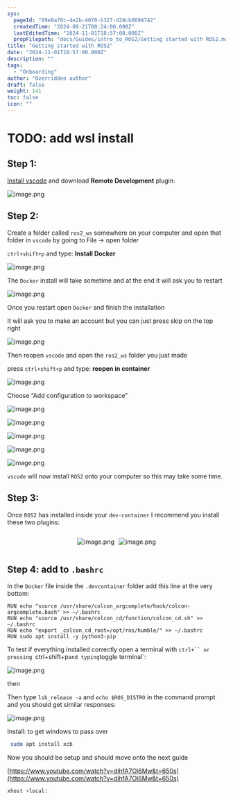 ```yaml
---
sys:
  pageId: "89e0a78c-4e2b-4070-b327-d28cb0694742"
  createdTime: "2024-08-21T00:24:00.000Z"
  lastEditedTime: "2024-11-01T18:57:00.000Z"
  propFilepath: "docs/Guides/intro_to_ROS2/Getting started with ROS2.md"
title: "Getting started with ROS2"
date: "2024-11-01T18:57:00.000Z"
description: ""
tags:
  - "Onboarding"
author: "Overridden author"
draft: false
weight: 141
toc: false
icon: ""
---
```


# TODO: add wsl install

## Step 1:

[Install vscode](https://code.visualstudio.com/download) and download **Remote Development** plugin:

![image.png](https://prod-files-secure.s3.us-west-2.amazonaws.com/d518164a-d88e-44d1-a4ee-3adb3bd8bce0/efb52993-1881-4a40-b95e-6f020334f022/image.png?X-Amz-Algorithm=AWS4-HMAC-SHA256&X-Amz-Content-Sha256=UNSIGNED-PAYLOAD&X-Amz-Credential=ASIAZI2LB4665WODBLUN%2F20250303%2Fus-west-2%2Fs3%2Faws4_request&X-Amz-Date=20250303T041113Z&X-Amz-Expires=3600&X-Amz-Security-Token=IQoJb3JpZ2luX2VjEJL%2F%2F%2F%2F%2F%2F%2F%2F%2F%2FwEaCXVzLXdlc3QtMiJHMEUCIQDiH4eAMsm4ONMiTrkXDhP9ddErU%2BGAY0vRET%2BP7kW%2B7QIgO9nDYvZ8k4TC2%2Fw6gI9sYHT7eSqhZVnWY7qmi%2BY38cIqiAQIy%2F%2F%2F%2F%2F%2F%2F%2F%2F%2F%2FARAAGgw2Mzc0MjMxODM4MDUiDH2xa%2FpgD40JkP6qfircA4C2MQVffQsbfZ7zfsKvxNAc9Ue85u%2FVC6EwwgZpQ7qvPA52nJzzdQaLXK01qsP2S8O1i7%2BZH8V2eWo6tYwjuv4dy0QpmxHhX0mrWFfR5FAsmSTBBAyXuxVNwoFCTrpFFJ5eQwZX7spHHhoUOUFTuXX%2BDHAT8NP%2FiBdLQzRSCJ00rIOxkYnawW%2Fr3bzoU%2B0Or4lKn7jnQRWn4xEQGNUPv2g9xoo4WFqKnbHDo2tjFK9a5tVFFt3Fm92FNwLpZJqI5XhQMPDT9tof6NpXU7169ZhrLad%2B2IiFqZqT1ApuhdCBMaAV%2BcCuJJnz2ipvzEH58dcKJNVz7sMxwdM5zWsvhhN%2FItsstuK7GLExfz%2FtHNT%2F2AbG9fOa18l337kZfNOAQhKGI8%2Fm0bt1IihsUV6Nh1UjS1AiFi7eS5GBjaEATuKGcbJ733q8suy%2FOahFWuduUZRWGkmnVdpCbBm1RkGifoaEYTqluxpbYNAloa48RlNt0mx8nNzvPg76TqnEvcfL2tI0PLDYSmgryGW4WDPpgI9xxyay13pIsyvUSaUrY%2FLAyD5SwZ1ca0Tlysff%2FFDkw%2BdxROBpdC9qfBjgqb8pfCo4rx04POQrfEPaBg3Jy8Dkb0p7Cec52L90j6EWMJOglL4GOqUB6JqLGdG8zg5ruuXYZrOcE3PdtHW9ql9wkz%2B0S6S0PKxWOyNpgfUt1WAeWCzsQE6sRrom0KTE4OkNEKwNDYsLtBRN1L4hnw7ErGQ3Apj4uq%2FcTfGLBxjaZXKXCuSibklU7z2%2Bw6QfwDRCGINgesxksMPCzOMCFECixa71BsrYgTqPaBW46BIYCZKq8lg31tSoon1vpX%2BdrDAmAE5QFUk2da6l%2Flaz&X-Amz-Signature=39298c1976b82cdf35174f86c58bf19c77770d5bb7b85867c821a301aaf63acd&X-Amz-SignedHeaders=host&x-id=GetObject)

## Step 2:

Create a folder called `ros2_ws` somewhere on your computer and open that folder in `vscode` by going to File → open folder 

`ctrl+shift+p` and type: **Install Docker**

![image.png](https://prod-files-secure.s3.us-west-2.amazonaws.com/d518164a-d88e-44d1-a4ee-3adb3bd8bce0/2269dc0e-1cd5-47ff-bceb-c04ad9b2eab0/image.png?X-Amz-Algorithm=AWS4-HMAC-SHA256&X-Amz-Content-Sha256=UNSIGNED-PAYLOAD&X-Amz-Credential=ASIAZI2LB4665WODBLUN%2F20250303%2Fus-west-2%2Fs3%2Faws4_request&X-Amz-Date=20250303T041113Z&X-Amz-Expires=3600&X-Amz-Security-Token=IQoJb3JpZ2luX2VjEJL%2F%2F%2F%2F%2F%2F%2F%2F%2F%2FwEaCXVzLXdlc3QtMiJHMEUCIQDiH4eAMsm4ONMiTrkXDhP9ddErU%2BGAY0vRET%2BP7kW%2B7QIgO9nDYvZ8k4TC2%2Fw6gI9sYHT7eSqhZVnWY7qmi%2BY38cIqiAQIy%2F%2F%2F%2F%2F%2F%2F%2F%2F%2F%2FARAAGgw2Mzc0MjMxODM4MDUiDH2xa%2FpgD40JkP6qfircA4C2MQVffQsbfZ7zfsKvxNAc9Ue85u%2FVC6EwwgZpQ7qvPA52nJzzdQaLXK01qsP2S8O1i7%2BZH8V2eWo6tYwjuv4dy0QpmxHhX0mrWFfR5FAsmSTBBAyXuxVNwoFCTrpFFJ5eQwZX7spHHhoUOUFTuXX%2BDHAT8NP%2FiBdLQzRSCJ00rIOxkYnawW%2Fr3bzoU%2B0Or4lKn7jnQRWn4xEQGNUPv2g9xoo4WFqKnbHDo2tjFK9a5tVFFt3Fm92FNwLpZJqI5XhQMPDT9tof6NpXU7169ZhrLad%2B2IiFqZqT1ApuhdCBMaAV%2BcCuJJnz2ipvzEH58dcKJNVz7sMxwdM5zWsvhhN%2FItsstuK7GLExfz%2FtHNT%2F2AbG9fOa18l337kZfNOAQhKGI8%2Fm0bt1IihsUV6Nh1UjS1AiFi7eS5GBjaEATuKGcbJ733q8suy%2FOahFWuduUZRWGkmnVdpCbBm1RkGifoaEYTqluxpbYNAloa48RlNt0mx8nNzvPg76TqnEvcfL2tI0PLDYSmgryGW4WDPpgI9xxyay13pIsyvUSaUrY%2FLAyD5SwZ1ca0Tlysff%2FFDkw%2BdxROBpdC9qfBjgqb8pfCo4rx04POQrfEPaBg3Jy8Dkb0p7Cec52L90j6EWMJOglL4GOqUB6JqLGdG8zg5ruuXYZrOcE3PdtHW9ql9wkz%2B0S6S0PKxWOyNpgfUt1WAeWCzsQE6sRrom0KTE4OkNEKwNDYsLtBRN1L4hnw7ErGQ3Apj4uq%2FcTfGLBxjaZXKXCuSibklU7z2%2Bw6QfwDRCGINgesxksMPCzOMCFECixa71BsrYgTqPaBW46BIYCZKq8lg31tSoon1vpX%2BdrDAmAE5QFUk2da6l%2Flaz&X-Amz-Signature=0d12101ced3c8b1a79975dae4643d2e524cdb8b9c0dfc61a64385b1c0271daca&X-Amz-SignedHeaders=host&x-id=GetObject)

The `Docker` install will take sometime and at the end it will ask you to restart

![image.png](https://prod-files-secure.s3.us-west-2.amazonaws.com/d518164a-d88e-44d1-a4ee-3adb3bd8bce0/ed233f78-be33-4b1f-b89c-9c346c0e961e/image.png?X-Amz-Algorithm=AWS4-HMAC-SHA256&X-Amz-Content-Sha256=UNSIGNED-PAYLOAD&X-Amz-Credential=ASIAZI2LB4665WODBLUN%2F20250303%2Fus-west-2%2Fs3%2Faws4_request&X-Amz-Date=20250303T041113Z&X-Amz-Expires=3600&X-Amz-Security-Token=IQoJb3JpZ2luX2VjEJL%2F%2F%2F%2F%2F%2F%2F%2F%2F%2FwEaCXVzLXdlc3QtMiJHMEUCIQDiH4eAMsm4ONMiTrkXDhP9ddErU%2BGAY0vRET%2BP7kW%2B7QIgO9nDYvZ8k4TC2%2Fw6gI9sYHT7eSqhZVnWY7qmi%2BY38cIqiAQIy%2F%2F%2F%2F%2F%2F%2F%2F%2F%2F%2FARAAGgw2Mzc0MjMxODM4MDUiDH2xa%2FpgD40JkP6qfircA4C2MQVffQsbfZ7zfsKvxNAc9Ue85u%2FVC6EwwgZpQ7qvPA52nJzzdQaLXK01qsP2S8O1i7%2BZH8V2eWo6tYwjuv4dy0QpmxHhX0mrWFfR5FAsmSTBBAyXuxVNwoFCTrpFFJ5eQwZX7spHHhoUOUFTuXX%2BDHAT8NP%2FiBdLQzRSCJ00rIOxkYnawW%2Fr3bzoU%2B0Or4lKn7jnQRWn4xEQGNUPv2g9xoo4WFqKnbHDo2tjFK9a5tVFFt3Fm92FNwLpZJqI5XhQMPDT9tof6NpXU7169ZhrLad%2B2IiFqZqT1ApuhdCBMaAV%2BcCuJJnz2ipvzEH58dcKJNVz7sMxwdM5zWsvhhN%2FItsstuK7GLExfz%2FtHNT%2F2AbG9fOa18l337kZfNOAQhKGI8%2Fm0bt1IihsUV6Nh1UjS1AiFi7eS5GBjaEATuKGcbJ733q8suy%2FOahFWuduUZRWGkmnVdpCbBm1RkGifoaEYTqluxpbYNAloa48RlNt0mx8nNzvPg76TqnEvcfL2tI0PLDYSmgryGW4WDPpgI9xxyay13pIsyvUSaUrY%2FLAyD5SwZ1ca0Tlysff%2FFDkw%2BdxROBpdC9qfBjgqb8pfCo4rx04POQrfEPaBg3Jy8Dkb0p7Cec52L90j6EWMJOglL4GOqUB6JqLGdG8zg5ruuXYZrOcE3PdtHW9ql9wkz%2B0S6S0PKxWOyNpgfUt1WAeWCzsQE6sRrom0KTE4OkNEKwNDYsLtBRN1L4hnw7ErGQ3Apj4uq%2FcTfGLBxjaZXKXCuSibklU7z2%2Bw6QfwDRCGINgesxksMPCzOMCFECixa71BsrYgTqPaBW46BIYCZKq8lg31tSoon1vpX%2BdrDAmAE5QFUk2da6l%2Flaz&X-Amz-Signature=37f9a2d059554ad3ce9d35b983950aeb5dcc37f990fbd4f6a55dbfb6117c8688&X-Amz-SignedHeaders=host&x-id=GetObject)

Once you restart open `Docker` and finish the installation

It will ask you to make an account but you can just press skip on the top right

![image.png](https://prod-files-secure.s3.us-west-2.amazonaws.com/d518164a-d88e-44d1-a4ee-3adb3bd8bce0/21010ad9-1659-4fd9-9f59-9932a09b2a3d/image.png?X-Amz-Algorithm=AWS4-HMAC-SHA256&X-Amz-Content-Sha256=UNSIGNED-PAYLOAD&X-Amz-Credential=ASIAZI2LB4665WODBLUN%2F20250303%2Fus-west-2%2Fs3%2Faws4_request&X-Amz-Date=20250303T041113Z&X-Amz-Expires=3600&X-Amz-Security-Token=IQoJb3JpZ2luX2VjEJL%2F%2F%2F%2F%2F%2F%2F%2F%2F%2FwEaCXVzLXdlc3QtMiJHMEUCIQDiH4eAMsm4ONMiTrkXDhP9ddErU%2BGAY0vRET%2BP7kW%2B7QIgO9nDYvZ8k4TC2%2Fw6gI9sYHT7eSqhZVnWY7qmi%2BY38cIqiAQIy%2F%2F%2F%2F%2F%2F%2F%2F%2F%2F%2FARAAGgw2Mzc0MjMxODM4MDUiDH2xa%2FpgD40JkP6qfircA4C2MQVffQsbfZ7zfsKvxNAc9Ue85u%2FVC6EwwgZpQ7qvPA52nJzzdQaLXK01qsP2S8O1i7%2BZH8V2eWo6tYwjuv4dy0QpmxHhX0mrWFfR5FAsmSTBBAyXuxVNwoFCTrpFFJ5eQwZX7spHHhoUOUFTuXX%2BDHAT8NP%2FiBdLQzRSCJ00rIOxkYnawW%2Fr3bzoU%2B0Or4lKn7jnQRWn4xEQGNUPv2g9xoo4WFqKnbHDo2tjFK9a5tVFFt3Fm92FNwLpZJqI5XhQMPDT9tof6NpXU7169ZhrLad%2B2IiFqZqT1ApuhdCBMaAV%2BcCuJJnz2ipvzEH58dcKJNVz7sMxwdM5zWsvhhN%2FItsstuK7GLExfz%2FtHNT%2F2AbG9fOa18l337kZfNOAQhKGI8%2Fm0bt1IihsUV6Nh1UjS1AiFi7eS5GBjaEATuKGcbJ733q8suy%2FOahFWuduUZRWGkmnVdpCbBm1RkGifoaEYTqluxpbYNAloa48RlNt0mx8nNzvPg76TqnEvcfL2tI0PLDYSmgryGW4WDPpgI9xxyay13pIsyvUSaUrY%2FLAyD5SwZ1ca0Tlysff%2FFDkw%2BdxROBpdC9qfBjgqb8pfCo4rx04POQrfEPaBg3Jy8Dkb0p7Cec52L90j6EWMJOglL4GOqUB6JqLGdG8zg5ruuXYZrOcE3PdtHW9ql9wkz%2B0S6S0PKxWOyNpgfUt1WAeWCzsQE6sRrom0KTE4OkNEKwNDYsLtBRN1L4hnw7ErGQ3Apj4uq%2FcTfGLBxjaZXKXCuSibklU7z2%2Bw6QfwDRCGINgesxksMPCzOMCFECixa71BsrYgTqPaBW46BIYCZKq8lg31tSoon1vpX%2BdrDAmAE5QFUk2da6l%2Flaz&X-Amz-Signature=3ecb0882a756445c8f604a26df5429d24713bfb4d1231a617beb2cd5941e7d24&X-Amz-SignedHeaders=host&x-id=GetObject)

Then reopen `vscode` and open the `ros2_ws` folder you just made

press `ctrl+shift+p` and type: **reopen in container**

![image.png](https://prod-files-secure.s3.us-west-2.amazonaws.com/d518164a-d88e-44d1-a4ee-3adb3bd8bce0/4e93b8c2-41ad-488c-8095-c74205196118/image.png?X-Amz-Algorithm=AWS4-HMAC-SHA256&X-Amz-Content-Sha256=UNSIGNED-PAYLOAD&X-Amz-Credential=ASIAZI2LB4665WODBLUN%2F20250303%2Fus-west-2%2Fs3%2Faws4_request&X-Amz-Date=20250303T041113Z&X-Amz-Expires=3600&X-Amz-Security-Token=IQoJb3JpZ2luX2VjEJL%2F%2F%2F%2F%2F%2F%2F%2F%2F%2FwEaCXVzLXdlc3QtMiJHMEUCIQDiH4eAMsm4ONMiTrkXDhP9ddErU%2BGAY0vRET%2BP7kW%2B7QIgO9nDYvZ8k4TC2%2Fw6gI9sYHT7eSqhZVnWY7qmi%2BY38cIqiAQIy%2F%2F%2F%2F%2F%2F%2F%2F%2F%2F%2FARAAGgw2Mzc0MjMxODM4MDUiDH2xa%2FpgD40JkP6qfircA4C2MQVffQsbfZ7zfsKvxNAc9Ue85u%2FVC6EwwgZpQ7qvPA52nJzzdQaLXK01qsP2S8O1i7%2BZH8V2eWo6tYwjuv4dy0QpmxHhX0mrWFfR5FAsmSTBBAyXuxVNwoFCTrpFFJ5eQwZX7spHHhoUOUFTuXX%2BDHAT8NP%2FiBdLQzRSCJ00rIOxkYnawW%2Fr3bzoU%2B0Or4lKn7jnQRWn4xEQGNUPv2g9xoo4WFqKnbHDo2tjFK9a5tVFFt3Fm92FNwLpZJqI5XhQMPDT9tof6NpXU7169ZhrLad%2B2IiFqZqT1ApuhdCBMaAV%2BcCuJJnz2ipvzEH58dcKJNVz7sMxwdM5zWsvhhN%2FItsstuK7GLExfz%2FtHNT%2F2AbG9fOa18l337kZfNOAQhKGI8%2Fm0bt1IihsUV6Nh1UjS1AiFi7eS5GBjaEATuKGcbJ733q8suy%2FOahFWuduUZRWGkmnVdpCbBm1RkGifoaEYTqluxpbYNAloa48RlNt0mx8nNzvPg76TqnEvcfL2tI0PLDYSmgryGW4WDPpgI9xxyay13pIsyvUSaUrY%2FLAyD5SwZ1ca0Tlysff%2FFDkw%2BdxROBpdC9qfBjgqb8pfCo4rx04POQrfEPaBg3Jy8Dkb0p7Cec52L90j6EWMJOglL4GOqUB6JqLGdG8zg5ruuXYZrOcE3PdtHW9ql9wkz%2B0S6S0PKxWOyNpgfUt1WAeWCzsQE6sRrom0KTE4OkNEKwNDYsLtBRN1L4hnw7ErGQ3Apj4uq%2FcTfGLBxjaZXKXCuSibklU7z2%2Bw6QfwDRCGINgesxksMPCzOMCFECixa71BsrYgTqPaBW46BIYCZKq8lg31tSoon1vpX%2BdrDAmAE5QFUk2da6l%2Flaz&X-Amz-Signature=4bc67a53471d875b1f4d9985ce45ffebce0a407555d48efcd7352f0bd00532ca&X-Amz-SignedHeaders=host&x-id=GetObject)

Choose “Add configuration to workspace”

![image.png](https://prod-files-secure.s3.us-west-2.amazonaws.com/d518164a-d88e-44d1-a4ee-3adb3bd8bce0/9560b282-5060-4989-ba37-97e7b2c22476/image.png?X-Amz-Algorithm=AWS4-HMAC-SHA256&X-Amz-Content-Sha256=UNSIGNED-PAYLOAD&X-Amz-Credential=ASIAZI2LB4665WODBLUN%2F20250303%2Fus-west-2%2Fs3%2Faws4_request&X-Amz-Date=20250303T041113Z&X-Amz-Expires=3600&X-Amz-Security-Token=IQoJb3JpZ2luX2VjEJL%2F%2F%2F%2F%2F%2F%2F%2F%2F%2FwEaCXVzLXdlc3QtMiJHMEUCIQDiH4eAMsm4ONMiTrkXDhP9ddErU%2BGAY0vRET%2BP7kW%2B7QIgO9nDYvZ8k4TC2%2Fw6gI9sYHT7eSqhZVnWY7qmi%2BY38cIqiAQIy%2F%2F%2F%2F%2F%2F%2F%2F%2F%2F%2FARAAGgw2Mzc0MjMxODM4MDUiDH2xa%2FpgD40JkP6qfircA4C2MQVffQsbfZ7zfsKvxNAc9Ue85u%2FVC6EwwgZpQ7qvPA52nJzzdQaLXK01qsP2S8O1i7%2BZH8V2eWo6tYwjuv4dy0QpmxHhX0mrWFfR5FAsmSTBBAyXuxVNwoFCTrpFFJ5eQwZX7spHHhoUOUFTuXX%2BDHAT8NP%2FiBdLQzRSCJ00rIOxkYnawW%2Fr3bzoU%2B0Or4lKn7jnQRWn4xEQGNUPv2g9xoo4WFqKnbHDo2tjFK9a5tVFFt3Fm92FNwLpZJqI5XhQMPDT9tof6NpXU7169ZhrLad%2B2IiFqZqT1ApuhdCBMaAV%2BcCuJJnz2ipvzEH58dcKJNVz7sMxwdM5zWsvhhN%2FItsstuK7GLExfz%2FtHNT%2F2AbG9fOa18l337kZfNOAQhKGI8%2Fm0bt1IihsUV6Nh1UjS1AiFi7eS5GBjaEATuKGcbJ733q8suy%2FOahFWuduUZRWGkmnVdpCbBm1RkGifoaEYTqluxpbYNAloa48RlNt0mx8nNzvPg76TqnEvcfL2tI0PLDYSmgryGW4WDPpgI9xxyay13pIsyvUSaUrY%2FLAyD5SwZ1ca0Tlysff%2FFDkw%2BdxROBpdC9qfBjgqb8pfCo4rx04POQrfEPaBg3Jy8Dkb0p7Cec52L90j6EWMJOglL4GOqUB6JqLGdG8zg5ruuXYZrOcE3PdtHW9ql9wkz%2B0S6S0PKxWOyNpgfUt1WAeWCzsQE6sRrom0KTE4OkNEKwNDYsLtBRN1L4hnw7ErGQ3Apj4uq%2FcTfGLBxjaZXKXCuSibklU7z2%2Bw6QfwDRCGINgesxksMPCzOMCFECixa71BsrYgTqPaBW46BIYCZKq8lg31tSoon1vpX%2BdrDAmAE5QFUk2da6l%2Flaz&X-Amz-Signature=5841198800b8e12397e55cfed877ffb48036b73b1eed7d4cb32d9417b783d384&X-Amz-SignedHeaders=host&x-id=GetObject)

![image.png](https://prod-files-secure.s3.us-west-2.amazonaws.com/d518164a-d88e-44d1-a4ee-3adb3bd8bce0/2ee63f81-886b-48e8-a553-dc6e5eac99e4/image.png?X-Amz-Algorithm=AWS4-HMAC-SHA256&X-Amz-Content-Sha256=UNSIGNED-PAYLOAD&X-Amz-Credential=ASIAZI2LB4665WODBLUN%2F20250303%2Fus-west-2%2Fs3%2Faws4_request&X-Amz-Date=20250303T041113Z&X-Amz-Expires=3600&X-Amz-Security-Token=IQoJb3JpZ2luX2VjEJL%2F%2F%2F%2F%2F%2F%2F%2F%2F%2FwEaCXVzLXdlc3QtMiJHMEUCIQDiH4eAMsm4ONMiTrkXDhP9ddErU%2BGAY0vRET%2BP7kW%2B7QIgO9nDYvZ8k4TC2%2Fw6gI9sYHT7eSqhZVnWY7qmi%2BY38cIqiAQIy%2F%2F%2F%2F%2F%2F%2F%2F%2F%2F%2FARAAGgw2Mzc0MjMxODM4MDUiDH2xa%2FpgD40JkP6qfircA4C2MQVffQsbfZ7zfsKvxNAc9Ue85u%2FVC6EwwgZpQ7qvPA52nJzzdQaLXK01qsP2S8O1i7%2BZH8V2eWo6tYwjuv4dy0QpmxHhX0mrWFfR5FAsmSTBBAyXuxVNwoFCTrpFFJ5eQwZX7spHHhoUOUFTuXX%2BDHAT8NP%2FiBdLQzRSCJ00rIOxkYnawW%2Fr3bzoU%2B0Or4lKn7jnQRWn4xEQGNUPv2g9xoo4WFqKnbHDo2tjFK9a5tVFFt3Fm92FNwLpZJqI5XhQMPDT9tof6NpXU7169ZhrLad%2B2IiFqZqT1ApuhdCBMaAV%2BcCuJJnz2ipvzEH58dcKJNVz7sMxwdM5zWsvhhN%2FItsstuK7GLExfz%2FtHNT%2F2AbG9fOa18l337kZfNOAQhKGI8%2Fm0bt1IihsUV6Nh1UjS1AiFi7eS5GBjaEATuKGcbJ733q8suy%2FOahFWuduUZRWGkmnVdpCbBm1RkGifoaEYTqluxpbYNAloa48RlNt0mx8nNzvPg76TqnEvcfL2tI0PLDYSmgryGW4WDPpgI9xxyay13pIsyvUSaUrY%2FLAyD5SwZ1ca0Tlysff%2FFDkw%2BdxROBpdC9qfBjgqb8pfCo4rx04POQrfEPaBg3Jy8Dkb0p7Cec52L90j6EWMJOglL4GOqUB6JqLGdG8zg5ruuXYZrOcE3PdtHW9ql9wkz%2B0S6S0PKxWOyNpgfUt1WAeWCzsQE6sRrom0KTE4OkNEKwNDYsLtBRN1L4hnw7ErGQ3Apj4uq%2FcTfGLBxjaZXKXCuSibklU7z2%2Bw6QfwDRCGINgesxksMPCzOMCFECixa71BsrYgTqPaBW46BIYCZKq8lg31tSoon1vpX%2BdrDAmAE5QFUk2da6l%2Flaz&X-Amz-Signature=eb97a0e3b7da1f743bebbbbf20b2eaff7a9dc562aa459b84f5a1c6e870d2ef38&X-Amz-SignedHeaders=host&x-id=GetObject)

![image.png](https://prod-files-secure.s3.us-west-2.amazonaws.com/d518164a-d88e-44d1-a4ee-3adb3bd8bce0/ae1580b2-b048-407e-aed9-b584224a7a04/image.png?X-Amz-Algorithm=AWS4-HMAC-SHA256&X-Amz-Content-Sha256=UNSIGNED-PAYLOAD&X-Amz-Credential=ASIAZI2LB4665WODBLUN%2F20250303%2Fus-west-2%2Fs3%2Faws4_request&X-Amz-Date=20250303T041113Z&X-Amz-Expires=3600&X-Amz-Security-Token=IQoJb3JpZ2luX2VjEJL%2F%2F%2F%2F%2F%2F%2F%2F%2F%2FwEaCXVzLXdlc3QtMiJHMEUCIQDiH4eAMsm4ONMiTrkXDhP9ddErU%2BGAY0vRET%2BP7kW%2B7QIgO9nDYvZ8k4TC2%2Fw6gI9sYHT7eSqhZVnWY7qmi%2BY38cIqiAQIy%2F%2F%2F%2F%2F%2F%2F%2F%2F%2F%2FARAAGgw2Mzc0MjMxODM4MDUiDH2xa%2FpgD40JkP6qfircA4C2MQVffQsbfZ7zfsKvxNAc9Ue85u%2FVC6EwwgZpQ7qvPA52nJzzdQaLXK01qsP2S8O1i7%2BZH8V2eWo6tYwjuv4dy0QpmxHhX0mrWFfR5FAsmSTBBAyXuxVNwoFCTrpFFJ5eQwZX7spHHhoUOUFTuXX%2BDHAT8NP%2FiBdLQzRSCJ00rIOxkYnawW%2Fr3bzoU%2B0Or4lKn7jnQRWn4xEQGNUPv2g9xoo4WFqKnbHDo2tjFK9a5tVFFt3Fm92FNwLpZJqI5XhQMPDT9tof6NpXU7169ZhrLad%2B2IiFqZqT1ApuhdCBMaAV%2BcCuJJnz2ipvzEH58dcKJNVz7sMxwdM5zWsvhhN%2FItsstuK7GLExfz%2FtHNT%2F2AbG9fOa18l337kZfNOAQhKGI8%2Fm0bt1IihsUV6Nh1UjS1AiFi7eS5GBjaEATuKGcbJ733q8suy%2FOahFWuduUZRWGkmnVdpCbBm1RkGifoaEYTqluxpbYNAloa48RlNt0mx8nNzvPg76TqnEvcfL2tI0PLDYSmgryGW4WDPpgI9xxyay13pIsyvUSaUrY%2FLAyD5SwZ1ca0Tlysff%2FFDkw%2BdxROBpdC9qfBjgqb8pfCo4rx04POQrfEPaBg3Jy8Dkb0p7Cec52L90j6EWMJOglL4GOqUB6JqLGdG8zg5ruuXYZrOcE3PdtHW9ql9wkz%2B0S6S0PKxWOyNpgfUt1WAeWCzsQE6sRrom0KTE4OkNEKwNDYsLtBRN1L4hnw7ErGQ3Apj4uq%2FcTfGLBxjaZXKXCuSibklU7z2%2Bw6QfwDRCGINgesxksMPCzOMCFECixa71BsrYgTqPaBW46BIYCZKq8lg31tSoon1vpX%2BdrDAmAE5QFUk2da6l%2Flaz&X-Amz-Signature=0ad9d6f0d4c1eef23b2026d908771c31bf3f2940bebdc4ea14459b3e50691f6d&X-Amz-SignedHeaders=host&x-id=GetObject)

![image.png](https://prod-files-secure.s3.us-west-2.amazonaws.com/d518164a-d88e-44d1-a4ee-3adb3bd8bce0/53255b28-f75e-430f-b9e3-c0ac8577e42b/image.png?X-Amz-Algorithm=AWS4-HMAC-SHA256&X-Amz-Content-Sha256=UNSIGNED-PAYLOAD&X-Amz-Credential=ASIAZI2LB4665WODBLUN%2F20250303%2Fus-west-2%2Fs3%2Faws4_request&X-Amz-Date=20250303T041113Z&X-Amz-Expires=3600&X-Amz-Security-Token=IQoJb3JpZ2luX2VjEJL%2F%2F%2F%2F%2F%2F%2F%2F%2F%2FwEaCXVzLXdlc3QtMiJHMEUCIQDiH4eAMsm4ONMiTrkXDhP9ddErU%2BGAY0vRET%2BP7kW%2B7QIgO9nDYvZ8k4TC2%2Fw6gI9sYHT7eSqhZVnWY7qmi%2BY38cIqiAQIy%2F%2F%2F%2F%2F%2F%2F%2F%2F%2F%2FARAAGgw2Mzc0MjMxODM4MDUiDH2xa%2FpgD40JkP6qfircA4C2MQVffQsbfZ7zfsKvxNAc9Ue85u%2FVC6EwwgZpQ7qvPA52nJzzdQaLXK01qsP2S8O1i7%2BZH8V2eWo6tYwjuv4dy0QpmxHhX0mrWFfR5FAsmSTBBAyXuxVNwoFCTrpFFJ5eQwZX7spHHhoUOUFTuXX%2BDHAT8NP%2FiBdLQzRSCJ00rIOxkYnawW%2Fr3bzoU%2B0Or4lKn7jnQRWn4xEQGNUPv2g9xoo4WFqKnbHDo2tjFK9a5tVFFt3Fm92FNwLpZJqI5XhQMPDT9tof6NpXU7169ZhrLad%2B2IiFqZqT1ApuhdCBMaAV%2BcCuJJnz2ipvzEH58dcKJNVz7sMxwdM5zWsvhhN%2FItsstuK7GLExfz%2FtHNT%2F2AbG9fOa18l337kZfNOAQhKGI8%2Fm0bt1IihsUV6Nh1UjS1AiFi7eS5GBjaEATuKGcbJ733q8suy%2FOahFWuduUZRWGkmnVdpCbBm1RkGifoaEYTqluxpbYNAloa48RlNt0mx8nNzvPg76TqnEvcfL2tI0PLDYSmgryGW4WDPpgI9xxyay13pIsyvUSaUrY%2FLAyD5SwZ1ca0Tlysff%2FFDkw%2BdxROBpdC9qfBjgqb8pfCo4rx04POQrfEPaBg3Jy8Dkb0p7Cec52L90j6EWMJOglL4GOqUB6JqLGdG8zg5ruuXYZrOcE3PdtHW9ql9wkz%2B0S6S0PKxWOyNpgfUt1WAeWCzsQE6sRrom0KTE4OkNEKwNDYsLtBRN1L4hnw7ErGQ3Apj4uq%2FcTfGLBxjaZXKXCuSibklU7z2%2Bw6QfwDRCGINgesxksMPCzOMCFECixa71BsrYgTqPaBW46BIYCZKq8lg31tSoon1vpX%2BdrDAmAE5QFUk2da6l%2Flaz&X-Amz-Signature=a950e7edafb12e1dbc3de611531c23c67635a07ff0f913721681d2ccee1e7627&X-Amz-SignedHeaders=host&x-id=GetObject)

![image.png](https://prod-files-secure.s3.us-west-2.amazonaws.com/d518164a-d88e-44d1-a4ee-3adb3bd8bce0/7c562767-5af9-4ffb-97d1-327bcdf4ee00/image.png?X-Amz-Algorithm=AWS4-HMAC-SHA256&X-Amz-Content-Sha256=UNSIGNED-PAYLOAD&X-Amz-Credential=ASIAZI2LB4665WODBLUN%2F20250303%2Fus-west-2%2Fs3%2Faws4_request&X-Amz-Date=20250303T041113Z&X-Amz-Expires=3600&X-Amz-Security-Token=IQoJb3JpZ2luX2VjEJL%2F%2F%2F%2F%2F%2F%2F%2F%2F%2FwEaCXVzLXdlc3QtMiJHMEUCIQDiH4eAMsm4ONMiTrkXDhP9ddErU%2BGAY0vRET%2BP7kW%2B7QIgO9nDYvZ8k4TC2%2Fw6gI9sYHT7eSqhZVnWY7qmi%2BY38cIqiAQIy%2F%2F%2F%2F%2F%2F%2F%2F%2F%2F%2FARAAGgw2Mzc0MjMxODM4MDUiDH2xa%2FpgD40JkP6qfircA4C2MQVffQsbfZ7zfsKvxNAc9Ue85u%2FVC6EwwgZpQ7qvPA52nJzzdQaLXK01qsP2S8O1i7%2BZH8V2eWo6tYwjuv4dy0QpmxHhX0mrWFfR5FAsmSTBBAyXuxVNwoFCTrpFFJ5eQwZX7spHHhoUOUFTuXX%2BDHAT8NP%2FiBdLQzRSCJ00rIOxkYnawW%2Fr3bzoU%2B0Or4lKn7jnQRWn4xEQGNUPv2g9xoo4WFqKnbHDo2tjFK9a5tVFFt3Fm92FNwLpZJqI5XhQMPDT9tof6NpXU7169ZhrLad%2B2IiFqZqT1ApuhdCBMaAV%2BcCuJJnz2ipvzEH58dcKJNVz7sMxwdM5zWsvhhN%2FItsstuK7GLExfz%2FtHNT%2F2AbG9fOa18l337kZfNOAQhKGI8%2Fm0bt1IihsUV6Nh1UjS1AiFi7eS5GBjaEATuKGcbJ733q8suy%2FOahFWuduUZRWGkmnVdpCbBm1RkGifoaEYTqluxpbYNAloa48RlNt0mx8nNzvPg76TqnEvcfL2tI0PLDYSmgryGW4WDPpgI9xxyay13pIsyvUSaUrY%2FLAyD5SwZ1ca0Tlysff%2FFDkw%2BdxROBpdC9qfBjgqb8pfCo4rx04POQrfEPaBg3Jy8Dkb0p7Cec52L90j6EWMJOglL4GOqUB6JqLGdG8zg5ruuXYZrOcE3PdtHW9ql9wkz%2B0S6S0PKxWOyNpgfUt1WAeWCzsQE6sRrom0KTE4OkNEKwNDYsLtBRN1L4hnw7ErGQ3Apj4uq%2FcTfGLBxjaZXKXCuSibklU7z2%2Bw6QfwDRCGINgesxksMPCzOMCFECixa71BsrYgTqPaBW46BIYCZKq8lg31tSoon1vpX%2BdrDAmAE5QFUk2da6l%2Flaz&X-Amz-Signature=6b03da2bcd8c8ae7e3ca4a0941afbec4cad90c297672f40b58a66cf3b44d9621&X-Amz-SignedHeaders=host&x-id=GetObject)

`vscode` will now install `ROS2` onto your computer so this may take some time.

## Step 3:

Once `ROS2` has installed inside your `dev-container` I recommend you install these two plugins:

<div style="display: flex;flex-direction: row; column-gap:10px; max-width: 630px;justify-content: center;">
<div>

![image.png](https://prod-files-secure.s3.us-west-2.amazonaws.com/d518164a-d88e-44d1-a4ee-3adb3bd8bce0/3fc3d550-5a54-4ba1-ba6b-faa01cdb7369/image.png?X-Amz-Algorithm=AWS4-HMAC-SHA256&X-Amz-Content-Sha256=UNSIGNED-PAYLOAD&X-Amz-Credential=ASIAZI2LB466Q6CGQE4O%2F20250303%2Fus-west-2%2Fs3%2Faws4_request&X-Amz-Date=20250303T041114Z&X-Amz-Expires=3600&X-Amz-Security-Token=IQoJb3JpZ2luX2VjEJL%2F%2F%2F%2F%2F%2F%2F%2F%2F%2FwEaCXVzLXdlc3QtMiJHMEUCIAQIRUeg5WGZgPTbBNyNLLHWOcyDTqR2sQGtkMreqtasAiEA3YjR8NlEig3w4ek1Xw7T%2F6OmFHETfZKeOl%2FZVEhi4XkqiAQIy%2F%2F%2F%2F%2F%2F%2F%2F%2F%2F%2FARAAGgw2Mzc0MjMxODM4MDUiDPtkwxmv%2BSDYLrAOyircA0%2Bts%2FrR7fUN9Nfn2u2wEvkWbeYNwhavCrf4lq5w2tLf8qUYWwtvH2UaCcL5vLlyoUcma7nFHAs9ep7%2FTN0QocGG85uHep7v%2B0p4%2FzSUYm4Q%2F8WhdbaTca6egdqC%2FrrXV0njWXOVscgZJRbf%2BXwvrmb5%2BpocA6id%2Fdhzybks5WhR3jI4DZtibjRBf%2FFD0dt1AQY99uFCndOgiq7lj0KWlA%2FNkxIVytp9VI8Im807Mqm2rVQY6XxltPAUR0vEX7lW%2Fr1vuKiiIlnhXhY7L3bp9sV4WkCoPEG9MMt7%2FAnrMzeJAr5vHVUv5%2FB0Y6rsQz0L1VBrq6MlWP36BcziPqUiN%2BWhyUbNAQLnMNqPI4pn%2FEbtnTXNKAFU%2F7LyZHrnTB%2BUhHOidnakOpI1lfMcUHBaftnOz104UDWGTPKQSNq%2BYTG2Hm5V813RnAxKyXxA9c7C6tqJxFUsE8uv3X8hrH0V1zvJG%2FPb27dj0hkIvSN1muMbNPUvCyPDW3daKkRA8tr%2FeAItInRAsDrz20ItJlwDIyHRy9FnB%2FTLdqjlDy0pl2PdhlCsSdffGziU7MaCB%2BUwihVg7MvMBQo3VaDpqtit0AuCkjLWFT4COKubhC9UauJZdQerqPLAYDwtSRzdMMCflL4GOqUByd8L8iB5whcZK9sc20fFhFSVX%2BmBlwkAjfF09aRmM9ywh3G39jE40N0VDLmU0cfKC13xIyrU%2Bnc51hIMPRKUD2M3Bn7LRHMDHvxbtn2l3YYJAGp4%2BaLIwWO8RaaQwiaULlgVqRFgpYh3OCCIAMNkj5AhASaW%2F4hP3nHQKUERVES8I2o3vSDbG%2F9LQ2rkAzqSjDFfUQjyZ%2BAVuL1sqATWM9vPaYcC&X-Amz-Signature=ad3c3d21697edf805c90ea26271a769ee68a01d578fc9c34cd29ddca6263100a&X-Amz-SignedHeaders=host&x-id=GetObject)

</div>
<div>

![image.png](https://prod-files-secure.s3.us-west-2.amazonaws.com/d518164a-d88e-44d1-a4ee-3adb3bd8bce0/d994cc66-13c2-4093-a5a3-f84cf4601a82/image.png?X-Amz-Algorithm=AWS4-HMAC-SHA256&X-Amz-Content-Sha256=UNSIGNED-PAYLOAD&X-Amz-Credential=ASIAZI2LB466VP5VVSA2%2F20250303%2Fus-west-2%2Fs3%2Faws4_request&X-Amz-Date=20250303T041115Z&X-Amz-Expires=3600&X-Amz-Security-Token=IQoJb3JpZ2luX2VjEJL%2F%2F%2F%2F%2F%2F%2F%2F%2F%2FwEaCXVzLXdlc3QtMiJHMEUCIQD3YT6TLhFDayyVw6ZzgEU5HQYBYlG0uCh%2FHI4uWKRDCQIgThfJRIJ%2BlSxWp4mxWZ8sihko8Sv5XTGDw2mBA5QqFiEqiAQIy%2F%2F%2F%2F%2F%2F%2F%2F%2F%2F%2FARAAGgw2Mzc0MjMxODM4MDUiDM2UGdcibniRwtcfPyrcA8o60PTTxrSBELpaNMl4unzFfFZKJ193App8YZHCjcqYoPXG18KGyNiphYUiRt3Fp3jqFDHy8i2CnIjffikVtn9EcxDOEogk2K8ub0X6uqiObGiPy9GzqaEHaq4P3Uk6%2FobrugnPbsuh%2BOR89Pwx4MRaE%2BpyBG0qVRHt7l4UdRh2vdMMavLzrmNfP8g2wSVEyD6OgoDeMwFChaMCvZQ42NjmmMOf1LaqKdX33w%2Bx3NR7um67QfJonTOoSp%2B3Urs3fjEjuo4T5BdaZepmZbsZYbKsGqM6tsziGBzwUYxIUTOUtsagVlqDognBBXvCP18OL2LftbcHk1nRqWfytWtCwDf0yAnppJefwYcvWTZR%2B2wapiKsjw1MpZLZ1qLsMr9RG8sEV46LJF1sL3W5FcgE5RFyRiPw08iMsqle5t2yOZFqJDRIIIw4e8xzotSIeaPYMaZ%2Bq0T7e2kcrFNwKPOgw37AsSlBNk4ZWLYsDAHBqGjBKzCqiiu%2BnzAcJeVSDDjC%2Bl4K4tIRSpbYzTVayWKfQh0tCYl%2BP7YAHyVp3BGj3IoDwK6uiA9VQCeIsPxPQqb26z7MvLE%2F5O3HC0zYn7DkVsUZcVleLpdtOwutgaM5Pxt5tSVxvylON9poqTkRMOKflL4GOqUB7xRDnscpAPip2tjkGRGY%2BXtCndIfGoUPx9Rv4gujN%2B2cUrvJeCSeqVKr1OKPS6NMkTr63GfQE1q42xKZntwlPhEnFap60p%2BlIsGsMhyvXHrsx9yQ4Wa8FTGCuCg4f7vaJCHFrYiY%2Bg4V5KcGCIGTRuWTYtOyu75t%2BFu6%2BOETqmiA36GEvTD9Fbw3MChkU2OqJxCinYTGVNs%2FkGHf8ThRTUqWi1bY&X-Amz-Signature=dce095ec11611ecfdc1f6b39988e3600a4a8b2c549176c44b616f0bce27e40f7&X-Amz-SignedHeaders=host&x-id=GetObject)

</div>
</div>

## Step 4: add to `.bashrc`

In the `Docker` file inside the `.devcontainer` folder add this line at the very bottom: 

```docker
RUN echo "source /usr/share/colcon_argcomplete/hook/colcon-argcomplete.bash" >> ~/.bashrc
RUN echo "source /usr/share/colcon_cd/function/colcon_cd.sh" >> ~/.bashrc
RUN echo "export _colcon_cd_root=/opt/ros/humble/" >> ~/.bashrc
RUN sudo apt install -y python3-pip 
```

To test if everything installed correctly open a terminal with `ctrl+`` or pressing `ctrl+shift+p` and typing `toggle terminal`:

![image.png](https://prod-files-secure.s3.us-west-2.amazonaws.com/d518164a-d88e-44d1-a4ee-3adb3bd8bce0/6a4943d8-b04e-4c02-9a58-775f3384d1a5/image.png?X-Amz-Algorithm=AWS4-HMAC-SHA256&X-Amz-Content-Sha256=UNSIGNED-PAYLOAD&X-Amz-Credential=ASIAZI2LB4665WODBLUN%2F20250303%2Fus-west-2%2Fs3%2Faws4_request&X-Amz-Date=20250303T041113Z&X-Amz-Expires=3600&X-Amz-Security-Token=IQoJb3JpZ2luX2VjEJL%2F%2F%2F%2F%2F%2F%2F%2F%2F%2FwEaCXVzLXdlc3QtMiJHMEUCIQDiH4eAMsm4ONMiTrkXDhP9ddErU%2BGAY0vRET%2BP7kW%2B7QIgO9nDYvZ8k4TC2%2Fw6gI9sYHT7eSqhZVnWY7qmi%2BY38cIqiAQIy%2F%2F%2F%2F%2F%2F%2F%2F%2F%2F%2FARAAGgw2Mzc0MjMxODM4MDUiDH2xa%2FpgD40JkP6qfircA4C2MQVffQsbfZ7zfsKvxNAc9Ue85u%2FVC6EwwgZpQ7qvPA52nJzzdQaLXK01qsP2S8O1i7%2BZH8V2eWo6tYwjuv4dy0QpmxHhX0mrWFfR5FAsmSTBBAyXuxVNwoFCTrpFFJ5eQwZX7spHHhoUOUFTuXX%2BDHAT8NP%2FiBdLQzRSCJ00rIOxkYnawW%2Fr3bzoU%2B0Or4lKn7jnQRWn4xEQGNUPv2g9xoo4WFqKnbHDo2tjFK9a5tVFFt3Fm92FNwLpZJqI5XhQMPDT9tof6NpXU7169ZhrLad%2B2IiFqZqT1ApuhdCBMaAV%2BcCuJJnz2ipvzEH58dcKJNVz7sMxwdM5zWsvhhN%2FItsstuK7GLExfz%2FtHNT%2F2AbG9fOa18l337kZfNOAQhKGI8%2Fm0bt1IihsUV6Nh1UjS1AiFi7eS5GBjaEATuKGcbJ733q8suy%2FOahFWuduUZRWGkmnVdpCbBm1RkGifoaEYTqluxpbYNAloa48RlNt0mx8nNzvPg76TqnEvcfL2tI0PLDYSmgryGW4WDPpgI9xxyay13pIsyvUSaUrY%2FLAyD5SwZ1ca0Tlysff%2FFDkw%2BdxROBpdC9qfBjgqb8pfCo4rx04POQrfEPaBg3Jy8Dkb0p7Cec52L90j6EWMJOglL4GOqUB6JqLGdG8zg5ruuXYZrOcE3PdtHW9ql9wkz%2B0S6S0PKxWOyNpgfUt1WAeWCzsQE6sRrom0KTE4OkNEKwNDYsLtBRN1L4hnw7ErGQ3Apj4uq%2FcTfGLBxjaZXKXCuSibklU7z2%2Bw6QfwDRCGINgesxksMPCzOMCFECixa71BsrYgTqPaBW46BIYCZKq8lg31tSoon1vpX%2BdrDAmAE5QFUk2da6l%2Flaz&X-Amz-Signature=2c83b19424e8a5cc2527cf9105e0af69524676a1baef12d5f7fdec7c8ddb373b&X-Amz-SignedHeaders=host&x-id=GetObject)

then 

Then type `lsb_release -a` and `echo $ROS_DISTRO` in the command prompt and you should get similar responses:

![image.png](https://prod-files-secure.s3.us-west-2.amazonaws.com/d518164a-d88e-44d1-a4ee-3adb3bd8bce0/3e635dec-a805-4e85-8b9e-d000e5b71a4e/image.png?X-Amz-Algorithm=AWS4-HMAC-SHA256&X-Amz-Content-Sha256=UNSIGNED-PAYLOAD&X-Amz-Credential=ASIAZI2LB4665WODBLUN%2F20250303%2Fus-west-2%2Fs3%2Faws4_request&X-Amz-Date=20250303T041113Z&X-Amz-Expires=3600&X-Amz-Security-Token=IQoJb3JpZ2luX2VjEJL%2F%2F%2F%2F%2F%2F%2F%2F%2F%2FwEaCXVzLXdlc3QtMiJHMEUCIQDiH4eAMsm4ONMiTrkXDhP9ddErU%2BGAY0vRET%2BP7kW%2B7QIgO9nDYvZ8k4TC2%2Fw6gI9sYHT7eSqhZVnWY7qmi%2BY38cIqiAQIy%2F%2F%2F%2F%2F%2F%2F%2F%2F%2F%2FARAAGgw2Mzc0MjMxODM4MDUiDH2xa%2FpgD40JkP6qfircA4C2MQVffQsbfZ7zfsKvxNAc9Ue85u%2FVC6EwwgZpQ7qvPA52nJzzdQaLXK01qsP2S8O1i7%2BZH8V2eWo6tYwjuv4dy0QpmxHhX0mrWFfR5FAsmSTBBAyXuxVNwoFCTrpFFJ5eQwZX7spHHhoUOUFTuXX%2BDHAT8NP%2FiBdLQzRSCJ00rIOxkYnawW%2Fr3bzoU%2B0Or4lKn7jnQRWn4xEQGNUPv2g9xoo4WFqKnbHDo2tjFK9a5tVFFt3Fm92FNwLpZJqI5XhQMPDT9tof6NpXU7169ZhrLad%2B2IiFqZqT1ApuhdCBMaAV%2BcCuJJnz2ipvzEH58dcKJNVz7sMxwdM5zWsvhhN%2FItsstuK7GLExfz%2FtHNT%2F2AbG9fOa18l337kZfNOAQhKGI8%2Fm0bt1IihsUV6Nh1UjS1AiFi7eS5GBjaEATuKGcbJ733q8suy%2FOahFWuduUZRWGkmnVdpCbBm1RkGifoaEYTqluxpbYNAloa48RlNt0mx8nNzvPg76TqnEvcfL2tI0PLDYSmgryGW4WDPpgI9xxyay13pIsyvUSaUrY%2FLAyD5SwZ1ca0Tlysff%2FFDkw%2BdxROBpdC9qfBjgqb8pfCo4rx04POQrfEPaBg3Jy8Dkb0p7Cec52L90j6EWMJOglL4GOqUB6JqLGdG8zg5ruuXYZrOcE3PdtHW9ql9wkz%2B0S6S0PKxWOyNpgfUt1WAeWCzsQE6sRrom0KTE4OkNEKwNDYsLtBRN1L4hnw7ErGQ3Apj4uq%2FcTfGLBxjaZXKXCuSibklU7z2%2Bw6QfwDRCGINgesxksMPCzOMCFECixa71BsrYgTqPaBW46BIYCZKq8lg31tSoon1vpX%2BdrDAmAE5QFUk2da6l%2Flaz&X-Amz-Signature=534fcb61feacf8304e725800795fed2052db552936a69456fbd915b841701915&X-Amz-SignedHeaders=host&x-id=GetObject)

Install:  to get windows to pass over

```bash
 sudo apt install xcb
```

Now you should be setup and should move onto the next guide 

[https://www.youtube.com/watch?v=dihfA7Ol6Mw&t=650s](https://www.youtube.com/watch?v=dihfA7Ol6Mw&t=650s)

```python
xhost +local:
```
